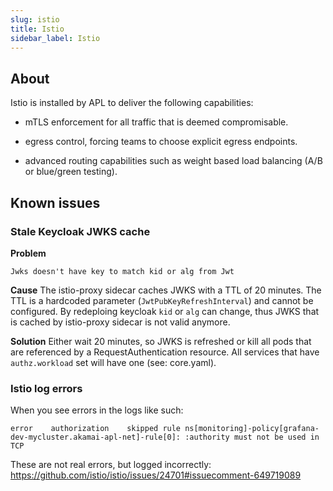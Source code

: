 ```yaml
---
slug: istio
title: Istio
sidebar_label: Istio
---
```


## About

Istio is installed by APL to deliver the following capabilities:

- mTLS enforcement for all traffic that is deemed compromisable.

- egress control, forcing teams to choose explicit egress endpoints.

- advanced routing capabilities such as weight based load balancing (A/B or blue/green testing).


## Known issues

### Stale Keycloak JWKS cache

**Problem**

```
Jwks doesn't have key to match kid or alg from Jwt
```

**Cause** The istio-proxy sidecar caches JWKS with a TTL of 20 minutes. The TTL is a hardcoded parameter (`JwtPubKeyRefreshInterval`) and cannot be configured. By redeploing keycloak `kid` or `alg` can change, thus JWKS that is cached by istio-proxy sidecar is not valid anymore.

**Solution** Either wait 20 minutes, so JWKS is refreshed or kill all pods that are referenced by a RequestAuthentication resource. All services that have `authz.workload` set will have one (see: core.yaml).

### Istio log errors

When you see errors in the logs like such:

```
error    authorization    skipped rule ns[monitoring]-policy[grafana-dev-mycluster.akamai-apl-net]-rule[0]: :authority must not be used in TCP
```

These are not real errors, but logged incorrectly: https://github.com/istio/istio/issues/24701#issuecomment-649719089